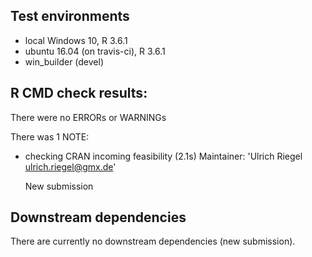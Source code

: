 ## Test environments

* local Windows 10, R 3.6.1
* ubuntu 16.04 (on travis-ci), R 3.6.1
* win_builder (devel)

## R CMD check results:

There were no ERRORs or WARNINGs

There was 1 NOTE:

*  checking CRAN incoming feasibility (2.1s)
   Maintainer: 'Ulrich Riegel <ulrich.riegel@gmx.de>'
   
   New submission

## Downstream dependencies

There are currently no downstream dependencies (new submission).
